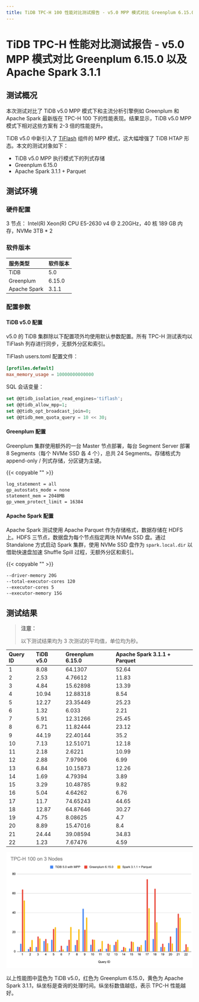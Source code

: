 ```yaml
---
title: TiDB TPC-H 100 性能对比测试报告 - v5.0 MPP 模式对比 Greenplum 6.15.0 以及 Apache Spark 3.1.1
---
```


# TiDB TPC-H 性能对比测试报告 - v5.0 MPP 模式对比 Greenplum 6.15.0 以及 Apache Spark 3.1.1

## 测试概况

本次测试对比了 TiDB v5.0 MPP 模式下和主流分析引擎例如 Greenplum 和 Apache Spark 最新版在 TPC-H 100 下的性能表现。结果显示，TiDB v5.0 MPP 模式下相对这些方案有 2-3 倍的性能提升。

TiDB v5.0 中新引入了 [TiFlash](/tiflash/tiflash-overview.md) 组件的 MPP 模式，这大幅增强了 TiDB HTAP 形态。本文的测试对象如下：

+ TiDB v5.0 MPP 执行模式下的列式存储
+ Greenplum 6.15.0
+ Apache Spark 3.1.1 + Parquet

## 测试环境

### 硬件配置

3 节点：
Intel(R) Xeon(R) CPU E5-2630 v4 @ 2.20GHz，40 核 189 GB 内存，NVMe 3TB * 2

### 软件版本

| 服务类型   | 软件版本   |
|:----------|:-----------|
| TiDB      | 5.0        |
| Greenplum   |  6.15.0  |
| Apache Spark | 3.1.1   |

### 配置参数

#### TiDB v5.0 配置

v5.0 的 TiDB 集群除以下配置项外均使用默认参数配置。所有 TPC-H 测试表均以 TiFlash 列存进行同步，无额外分区和索引。

TiFlash users.toml 配置文件：

```toml
[profiles.default]
max_memory_usage = 10000000000000
```

SQL 会话变量：
```sql
set @@tidb_isolation_read_engines='tiflash';
set @@tidb_allow_mpp=1;
set @@tidb_opt_broadcast_join=0;
set @@tidb_mem_quota_query = 10 << 30;
```

#### Greenplum 配置

Greenplum 集群使用额外的一台 Master 节点部署，每台 Segment Server 部署 8 Segments（每个 NVMe SSD 各 4 个），总共 24 Segments。存储格式为 append-only / 列式存储，分区键为主键。

{{< copyable "" >}}

```
log_statement = all
gp_autostats_mode = none
statement_mem = 2048MB
gp_vmem_protect_limit = 16384
```

#### Apache Spark 配置

Apache Spark 测试使用 Apache Parquet 作为存储格式，数据存储在 HDFS 上。HDFS 三节点，数据盘为每个节点指定两块 NVMe SSD 盘。通过 Standalone 方式启动 Spark 集群，使用 NVMe SSD 盘作为 `spark.local.dir` 以借助快速盘加速 Shuffle Spill 过程，无额外分区和索引。

{{< copyable "" >}}

```
--driver-memory 20G
--total-executor-cores 120
--executor-cores 5
--executor-memory 15G
```

## 测试结果

> **注意：**
> 
> 以下测试结果均为 3 次测试的平均值，单位均为秒。

| Query ID |  TiDB v5.0  |  Greenplum 6.15.0 |  Apache Spark 3.1.1 + Parquet |
| :-------- | :----------- | :------------ | :-------------- |
| 1       |    8.08   |      64.1307  |      52.64   |
| 2       |    2.53   |      4.76612  |      11.83   |
| 3       |    4.84   |      15.62898  |      13.39  |
| 4       |    10.94  |  12.88318    |      8.54     |
| 5       |   12.27    | 23.35449    |      25.23    |
| 6       |    1.32    |   6.033     |      2.21     |
| 7       |    5.91    |   12.31266  |      25.45    |
| 8       |    6.71    |   11.82444  |      23.12    |
| 9       |   44.19    |   22.40144  |       35.2    |
| 10      |    7.13    |   12.51071  |      12.18    |
| 11      |    2.18    |  2.6221     |      10.99    |
| 12      |    2.88    |   7.97906   |      6.99     |
| 13      |    6.84    |   10.15873  |      12.26    |
| 14      |    1.69    |   4.79394   |       3.89    |
| 15      |   3.29     |   10.48785  |       9.82    |
| 16      |    5.04    |   4.64262   |       6.76    |
| 17      |   11.7     |   74.65243  |      44.65    |
| 18      |   12.87    |   64.87646  |      30.27    |
| 19      |    4.75    |   8.08625   |        4.7    |
| 20      |    8.89    |   15.47016  |        8.4    |
| 21      |   24.44    |   39.08594  |      34.83    |
| 22      |    1.23    |   7.67476   |       4.59    |

![TPC-H](/media/tidb-v5-tpch-100-vs-gp-spark.png)

以上性能图中蓝色为 TiDB v5.0，红色为 Greenplum 6.15.0，黄色为 Apache Spark 3.1.1，纵坐标是查询的处理时间。纵坐标数值越低，表示 TPC-H 性能越好。
